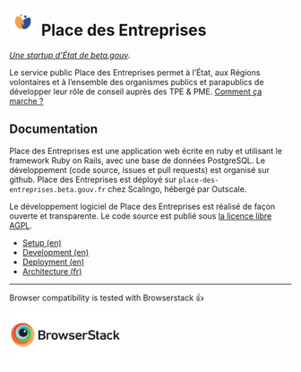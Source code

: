 # <img src="doc/picto-PDE.svg" width="50"> Place des Entreprises

_[Une startup d’État de beta.gouv](https://beta.gouv.fr/startups/place-des-entreprises)._

Le service public Place des Entreprises permet à l’État, aux Régions volontaires et à l’ensemble des organismes publics et parapublics de développer leur rôle de conseil auprès des TPE & PME. [Comment ça marche ?](https://place-des-entreprises.beta.gouv.fr/comment_ca_marche)

## Documentation

Place des Entreprises est une application web écrite en ruby et utilisant le framework Ruby on Rails, avec une base de données PostgreSQL. Le développement (code source, issues et pull requests) est organisé sur github. Place des Entreprises est déployé sur `place-des-entreprises.beta.gouv.fr` chez Scalingo, hébergé par Outscale.

Le développement logiciel de Place des Entreprises est réalisé de façon ouverte et transparente. Le code source est publié sous [la licence libre AGPL](LICENSE.AGPL.txt).

* [Setup (en)](doc/01-setup.md)
* [Development (en)](doc/02-development.md)
* [Deployment (en)](doc/03-deployment.md)
* [Architecture (fr)](doc/04-architecture.md)

---

<!--Le projet est opensource, ce qui nous donne accès gratuitement à Browserstack, en échange de ce paragraphe qui doit rester visible sur le README.-->
Browser compatibility is tested with Browserstack :+1:<br/>
[<img src="doc/browserstack-logo-600x315.png" width="200">](https://www.browserstack.com/)
